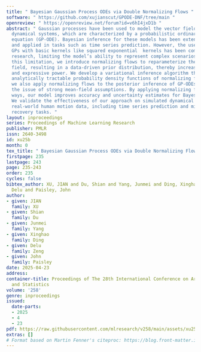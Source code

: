 ```yaml
---
title: " Bayesian Gaussian Process ODEs via Double Normalizing Flows "
software: " https://github.com/xujianscut/GPODE-DNF/tree/main "
openreview: " https://openreview.net/forum?id=v6hI4jxD1b "
abstract: " Gaussian processes have been used to model the vector field of continuous
  dynamical systems, which are characterized by a probabilistic ordinary differential
  equation (GP-ODE). Bayesian inference for these models has been extensively studied
  and applied in tasks such as time series prediction. However, the use of standard
  GPs with basic kernels like squared exponential  kernels has been common in GP-ODE
  research, limiting the model’s ability to represent complex scenarios. To address
  this limitation, we introduce normalizing flows to reparameterize the ODE vector
  field, resulting in a data-driven prior distribution, thereby increasing flexibility
  and expressive power. We develop a variational inference algorithm that utilizes
  analytically tractable probability density functions of normalizing flows. Additionally,
  we also apply normalizing flows to the posterior inference of GP-ODEs to resolve
  the issue of strong mean-field assumptions. By applying normalizing flows in these
  ways, our model improves accuracy and uncertainty estimates for Bayesian GP-ODEs.
  We validate the effectiveness of our approach on simulated dynamical systems and
  real-world human motion data, including time series prediction and missing data
  recovery tasks. "
layout: inproceedings
series: Proceedings of Machine Learning Research
publisher: PMLR
issn: 2640-3498
id: xu25b
month: 0
tex_title: " Bayesian Gaussian Process ODEs via Double Normalizing Flows "
firstpage: 235
lastpage: 243
page: 235-243
order: 235
cycles: false
bibtex_author: XU, JIAN and Du, Shian and Yang, Junmei and Ding, Xinghao and Zeng,
  Delu and Paisley, John
author:
- given: JIAN
  family: XU
- given: Shian
  family: Du
- given: Junmei
  family: Yang
- given: Xinghao
  family: Ding
- given: Delu
  family: Zeng
- given: John
  family: Paisley
date: 2025-04-23
address:
container-title: Proceedings of The 28th International Conference on Artificial Intelligence
  and Statistics
volume: '258'
genre: inproceedings
issued:
  date-parts:
  - 2025
  - 4
  - 23
pdf: https://raw.githubusercontent.com/mlresearch/v258/main/assets/xu25b/xu25b.pdf
extras: []
# Format based on Martin Fenner's citeproc: https://blog.front-matter.io/posts/citeproc-yaml-for-bibliographies/
---
```

